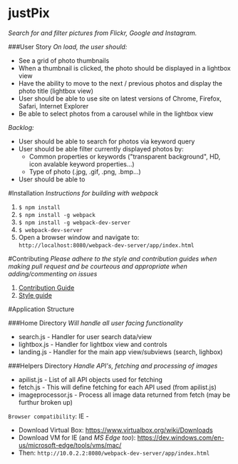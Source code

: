# justPix
*Search for and filter pictures from Flickr, Google and Instagram.*

###User Story
*On load, the user should:*
- See a grid of photo thumbnails
- When a thumbnail is clicked, the photo should be displayed in a lightbox view
- Have the ability to move to the next / previous photos and display the photo title (lightbox view)
- User should be able to use site on latest versions of Chrome, Firefox, Safari, Internet Explorer
- Be able to select photos from a carousel while in the lightbox view

*Backlog:*
- User should be able to search for photos via keyword query
- User should be able filter currently displayed photos by:
  - Common properties or keywords ("transparent background", HD, icon avalable keyword properties...)
  - Type of photo (.jpg, .gif, .png, .bmp...)
- User should be able to

#Installation
*Instructions for building with webpack*

1. `$ npm install`
1. `$ npm install -g webpack` 
2. `$ npm install -g webpack-dev-server`                
4. `$ webpack-dev-server`
5. Open a browser window and navigate to: `http://localhost:8080/webpack-dev-server/app/index.html`

#Contributing
*Please adhere to the style and contribution guides when making pull request and be courteous and appropriate when adding/commenting on issues*

1. [Contribution Guide](CONTRIBUTING.md)
2. [Style guide](STYLE-GUIDE.md)

#Application Structure

###Home Directory
*Will handle all user facing functionality*

- search.js - Handler for user search data/view
- lightbox.js - Handler for lightbox view and controls
- landing.js - Handler for the main app view/subviews (search, lighbox)

###Helpers Directory
*Handle API's, fetching and processing of images*

- apilist.js - List of all API objects used for fetching
- fetch.js - This will define fetching for each API used (from apilist.js)
- imageprocessor.js - Process all image data returned from fetch (may be furthur broken up)

`Browser compatibility`:
IE - 
- Download Virtual Box: https://www.virtualbox.org/wiki/Downloads
- Download VM for IE (and _MS Edge too_): https://dev.windows.com/en-us/microsoft-edge/tools/vms/mac/
- Then: `http://10.0.2.2:8080/webpack-dev-server/app/index.html`